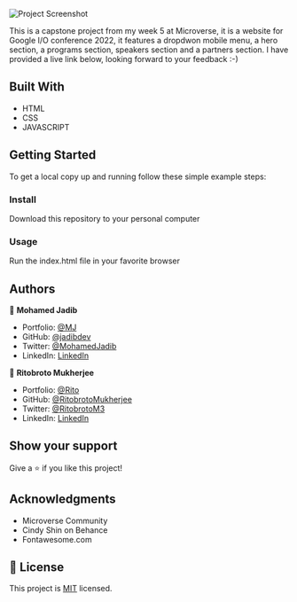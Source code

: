 ![Project Screenshot](https://user-images.githubusercontent.com/6723417/169280665-763e0664-953c-4496-b271-6461f80b00c9.png)

This is a capstone project from my week 5 at Microverse, it is a website for Google I/O conference 2022, it features a dropdwon mobile menu, a hero section, a programs section, speakers section and a partners section. I have provided a live link below, looking forward to your feedback :-)

## Built With

- HTML
- CSS
- JAVASCRIPT

## Getting Started

To get a local copy up and running follow these simple example steps:

### Install

Download this repository to your personal computer

### Usage

Run the index.html file in your favorite browser

## Authors

👤 **Mohamed Jadib**

- Portfolio: [@MJ](https://jadibdev.github.io/)
- GitHub: [@jadibdev](https://github.com/jadibdev)
- Twitter: [@MohamedJadib](https://twitter.com/MohamedJadib)
- LinkedIn: [LinkedIn](https://www.linkedin.com/in/mohamed-jadib-942a5041/)

👤 **Ritobroto Mukherjee**

- Portfolio: [@Rito](https://ritobrotomukherjee.github.io/Work-Portfolio/)
- GitHub: [@RitobrotoMukherjee](https://github.com/RitobrotoMukherjee)
- Twitter: [@RitobrotoM3](https://twitter.com/RitobrotoM3)
- LinkedIn: [LinkedIn](https://www.linkedin.com/in/ritobroto-mukherjee-519148ba/)

## Show your support

Give a ⭐️ if you like this project!

## Acknowledgments

- Microverse Community
- Cindy Shin on Behance
- Fontawesome.com

## 📝 License

This project is [MIT](./MIT.md) licensed.
